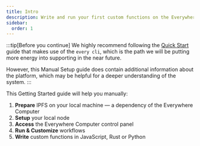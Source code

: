 ```yaml
---
title: Intro
description: Write and run your first custom functions on the Everywhere Computer.
sidebar:
  order: 1
---
```


:::tip[Before you continue]
We highly recommend following the [Quick Start](../quick-start) guide that makes use of the `every cli`, which is the path we will be putting more energy into supporting in the near future. 

However, this Manual Setup guide does contain additional information about the platform, which may be helpful for a deeper understanding of the system.
:::

This Getting Started guide will help you manually:

1. **Prepare** IPFS on your local machine — a dependency of the Everywhere Computer
2. **Setup** your local node
3. **Access** the Everywhere Computer control panel
4. **Run & Customize** workflows 
6. **Write** custom functions in JavaScript, Rust or Python
